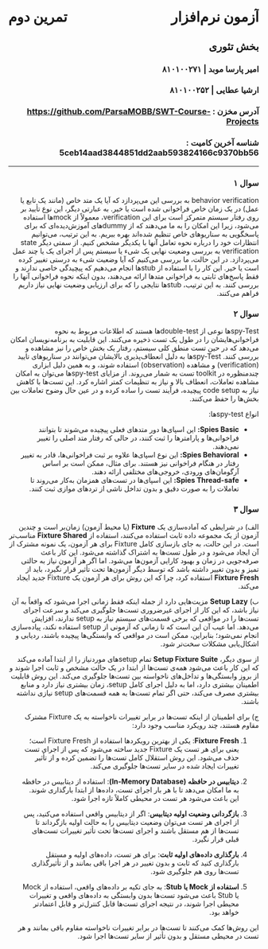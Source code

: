 <h1 style="overflow: auto;">
    <span style="float: left;">تمرین دوم</span>
    <span style="float: right;">آزمون نرم‌افزار</span>
</h1>

<div style="clear: both;"></div>

<div dir="rtl">

## بخش تئوری

### امیر پارسا موبد |‌ ۸۱۰۱۰۰۲۷۱
### ارشیا عطایی |‌ ۸۱۰۱۰۰۲۵۲

### آدرس مخزن :‌ https://github.com/ParsaMOBB/SWT-Course-Projects
### شناسه آخرین کامیت : 5ceb14aad3844851dd2aab593824166c9370bb56

---

### سوال ۱

 behavior verification به بررسی این می‌پردازد که آیا یک متد خاص (مانند یک تابع یا عمل) در یک زمان خاص فراخوانی شده است یا خیر. به عبارتی دیگر، این نوع تأیید بر روی رفتار سیستم متمرکز است برای این verification، معمولاً از mockها استفاده می‌شود، زیرا این امکان را به ما می‌دهند که از dummyهای آموزش‌دیده‌ای که برای پاسخگویی به سناریوهای خاص تنظیم شده‌اند بهره ببریم. به این ترتیب، می‌توانیم انتظارات خود را درباره نحوه تعامل آنها با یکدیگر مشخص کنیم.
از سمتی دیگر state verification به بررسی وضعیت نهایی یک شیء یا سیستم پس از اجرای یک یا چند عمل می‌پردازد. در این حالت، ما بررسی می‌کنیم که آیا وضعیت شیء به درستی تغییر کرده است یا خیر. این کار را با استفاده از stubها انجام می‌دهیم که پیچیدگی خاصی ندارند و فقط پاسخ‌های ثابتی به فراخوانی متدها ارائه می‌دهند، بدون اینکه نحوه فراخوانی آنها را بررسی کنند. به این ترتیب، stubها نتایجی را که برای ارزیابی وضعیت نهایی نیاز داریم فراهم می‌کنند.

### سوال ۲

spy-Testها نوعی از double-test‌ها هستند که اطلاعات مربوط به نحوه فراخوانی‌هایشان را در طول یک تست ذخیره می‌کنند. این قابلیت به برنامه‌نویسان امکان می‌دهد که در حین تست منطق کلی سیستم، رفتار یک بخش خاص را نیز مشاهده و بررسی کنند. spy-Testها به دلیل انعطاف‌پذیری بالایشان می‌توانند در سناریوهای تایید (verification) و مشاهده (observation) استفاده شوند، و به همین دلیل ابزاری چندمنظوره در toolkit تست به شمار می‌روند. از مزایای spy-testها می‌توان به امکان مشاهده تعاملات، انعطاف بالا و نیاز به تنظیمات کمتر اشاره کرد. این تست‌ها با کاهش نیاز به code setup پیچیده، فرآیند تست را ساده کرده و در عین حال وضوح تعاملات بین بخش‌ها را حفظ می‌کنند.

انواع spy-testها:
- **Spies Basic:** این اسپای‌ها دور متدهای فعلی پیچیده می‌شوند تا بتوانند فراخوانی‌ها و پارامترها را ثبت کنند، در حالی که رفتار متد اصلی را تغییر نمی‌دهند.
- **Spies Behavioral:** این نوع اسپای‌ها علاوه بر ثبت فراخوانی‌ها، قادر به تغییر رفتار در هنگام فراخوانی نیز هستند. برای مثال، ممکن است بر اساس آرگومان‌های ورودی، خروجی‌های مختلفی ارائه دهند.
- **Spies Thread-safe:** این اسپای‌ها در تست‌های همزمان به‌کار می‌روند تا تعاملات را به صورت دقیق و بدون تداخل ناشی از تردهای موازی ثبت کنند.

### سوال ۳

الف) در شرایطی که آماده‌سازی یک **Fixture** (یا محیط آزمون) زمان‌بر است و چندین آزمون از یک مجموعه داده ثابت استفاده می‌کنند، استفاده از **Fixture Shared** مناسب‌تر است. در این حالت، به جای بازسازی کامل Fixture برای هر آزمون، یک نمونه مشترک از آن ایجاد می‌شود و در طول تست‌ها به اشتراک گذاشته می‌شود. این کار باعث صرفه‌جویی در زمان و بهبود کارایی آزمون‌ها می‌شود. 
اما اگر هر آزمون نیاز به حالتی تمیز و بدون تغییر داشته باشد که توسط دیگر آزمون‌ها تحت تأثیر قرار نگیرد، باید از **Fixture Fresh** استفاده کرد، چرا که این روش برای هر آزمون یک Fixture جدید ایجاد می‌کند.

ب) **Setup Lazy** مزیت‌هایی دارد از جمله اینکه فقط زمانی اجرا می‌شود که واقعاً به آن نیاز باشد، که این کار از اجرای غیرضروری تست‌ها جلوگیری می‌کند و سرعت اجرای تست‌ها را در مواقعی که برخی قسمت‌های سیستم نیاز به setup ندارند، افزایش می‌دهد. اما عیب آن این است که تا زمانی که آزمونی از setup استفاده نکند، پیاده‌سازی انجام نمی‌شود؛ بنابراین، ممکن است در مواقعی که وابستگی‌ها پیچیده باشند، ردیابی و اشکال‌یابی مشکلات سخت‌تر شود.

از سوی دیگر، **Setup Fixture Suite** تمام setup‌های موردنیاز را از ابتدا آماده می‌کند که این کار باعث می‌شود همه‌ی تست‌ها از ابتدا در یک حالت مشخص و ثابت اجرا شوند و از بروز وابستگی‌ها و تداخل‌های ناخواسته بین تست‌ها جلوگیری می‌کند. این روش قابلیت اطمینان بیشتری دارد، اما به دلیل اجرای کامل setup، زمان بیشتری نیاز دارد و منابع بیشتری مصرف می‌کند، حتی اگر تمام تست‌ها به همه قسمت‌های setup نیازی نداشته باشند.

ج) برای اطمینان از اینکه تست‌ها در برابر تغییرات ناخواسته به یک Fixture مشترک مقاوم هستند، چند رویکرد مناسب وجود دارد:

1. **Fixture Fresh**: یکی از بهترین رویکردها استفاده از Fixture Fresh است؛ یعنی برای هر تست یک Fixture جدید ساخته می‌شود که پس از اجرای تست حذف می‌شود. این روش استقلال کامل تست‌ها را تضمین کرده و از تأثیر تغییرات ایجاد شده در سایر تست‌ها جلوگیری می‌کند.

2. **دیتابیس در حافظه (In-Memory Database)**: استفاده از دیتابیس در حافظه به ما امکان می‌دهد تا با هر بار اجرای تست، داده‌ها از ابتدا بارگذاری شوند. این باعث می‌شود هر تست در محیطی کاملاً تازه اجرا شود.

3. **بازگردانی وضعیت اولیه دیتابیس**: اگر از دیتابیس واقعی استفاده می‌کنید، پس از اجرای هر تست می‌توان وضعیت دیتابیس را به حالت اولیه بازگرداند تا تست‌ها از هم مستقل باشند و اجرای تست‌ها تحت تأثیر تغییرات تست‌های قبلی قرار نگیرد.

4. **بارگذاری داده‌های اولیه ثابت**: برای هر تست، داده‌های اولیه و مستقل بارگذاری کنید که ثابت و بدون تغییر در هر اجرا باقی بمانند و از تأثیرگذاری تست‌ها روی هم جلوگیری شود.

5. **استفاده از Mock یا Stub**: به جای تکیه بر داده‌های واقعی، استفاده از Mock یا Stub باعث می‌شود تست‌ها بدون وابستگی به داده‌های واقعی و تغییرات محیطی اجرا شوند، در نتیجه اجرای تست‌ها قابل کنترل‌تر و قابل اعتمادتر خواهد بود.

این روش‌ها کمک می‌کنند تا تست‌ها در برابر تغییرات ناخواسته مقاوم باقی بمانند و هر تست در محیطی مستقل و بدون تأثیر از سایر تست‌ها اجرا شود.

</div>
